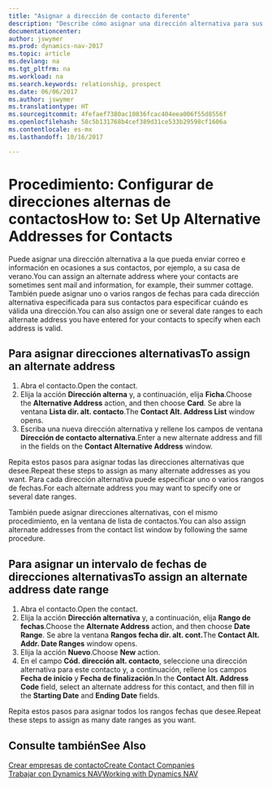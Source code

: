 ```yaml
---
title: "Asignar a dirección de contacto diferente"
description: "Describe cómo asignar una dirección alternativa para sus contactos o clientes potenciales, a la que a veces se envía información."
documentationcenter: 
author: jswymer
ms.prod: dynamics-nav-2017
ms.topic: article
ms.devlang: na
ms.tgt_pltfrm: na
ms.workload: na
ms.search.keywords: relationship, prospect
ms.date: 06/06/2017
ms.author: jswymer
ms.translationtype: HT
ms.sourcegitcommit: 4fefaef7380ac10836fcac404eea006f55d8556f
ms.openlocfilehash: 58c5b131768b4cef389d31ce533b29598cf1606a
ms.contentlocale: es-mx
ms.lasthandoff: 10/16/2017

---
```

# <a name="how-to-set-up-alternative-addresses-for-contacts"></a><span data-ttu-id="ce140-103">Procedimiento: Configurar de direcciones alternas de contactos</span><span class="sxs-lookup"><span data-stu-id="ce140-103">How to: Set Up Alternative Addresses for Contacts</span></span>
<span data-ttu-id="ce140-104">Puede asignar una dirección alternativa a la que pueda enviar correo e información en ocasiones a sus contactos, por ejemplo, a su casa de verano.</span><span class="sxs-lookup"><span data-stu-id="ce140-104">You can assign an alternate address where your contacts are sometimes sent mail and information, for example, their summer cottage.</span></span> <span data-ttu-id="ce140-105">También puede asignar uno o varios rangos de fechas para cada dirección alternativa especificada para sus contactos para especificar cuándo es válida una dirección.</span><span class="sxs-lookup"><span data-stu-id="ce140-105">You can also assign one or several date ranges to each alternate address you have entered for your contacts to specify when each address is valid.</span></span>

## <a name="to-assign-an-alternate-address"></a><span data-ttu-id="ce140-106">Para asignar direcciones alternativas</span><span class="sxs-lookup"><span data-stu-id="ce140-106">To assign an alternate address</span></span>
1. <span data-ttu-id="ce140-107">Abra el contacto.</span><span class="sxs-lookup"><span data-stu-id="ce140-107">Open the contact.</span></span>
2. <span data-ttu-id="ce140-108">Elija la acción **Dirección alterna** y, a continuación, elija **Ficha**.</span><span class="sxs-lookup"><span data-stu-id="ce140-108">Choose the **Alternative Address** action, and then choose **Card**.</span></span> <span data-ttu-id="ce140-109">Se abre la ventana **Lista dir. alt. contacto**.</span><span class="sxs-lookup"><span data-stu-id="ce140-109">The **Contact Alt. Address List** window opens.</span></span>
3. <span data-ttu-id="ce140-110">Escriba una nueva dirección alternativa y rellene los campos de ventana **Dirección de contacto alternativa**.</span><span class="sxs-lookup"><span data-stu-id="ce140-110">Enter a new alternate address and fill in the fields on the **Contact Alternative Address** window.</span></span>

<span data-ttu-id="ce140-111">Repita estos pasos para asignar todas las direcciones alternativas que desee.</span><span class="sxs-lookup"><span data-stu-id="ce140-111">Repeat these steps to assign as many alternate addresses as you want.</span></span> <span data-ttu-id="ce140-112">Para cada dirección alternativa puede especificar uno o varios rangos de fechas.</span><span class="sxs-lookup"><span data-stu-id="ce140-112">For each alternate address you may want to specify one or several date ranges.</span></span>

<span data-ttu-id="ce140-113">También puede asignar direcciones alternativas, con el mismo procedimiento, en la ventana de lista de contactos.</span><span class="sxs-lookup"><span data-stu-id="ce140-113">You can also assign alternate addresses from the contact list window by following the same procedure.</span></span>

## <a name="to-assign-an-alternate-address-date-range"></a><span data-ttu-id="ce140-114">Para asignar un intervalo de fechas de direcciones alternativas</span><span class="sxs-lookup"><span data-stu-id="ce140-114">To assign an alternate address date range</span></span>
1. <span data-ttu-id="ce140-115">Abra el contacto.</span><span class="sxs-lookup"><span data-stu-id="ce140-115">Open the contact.</span></span>
2. <span data-ttu-id="ce140-116">Elija la acción **Dirección alternativa** y, a continuación, elija **Rango de fechas**.</span><span class="sxs-lookup"><span data-stu-id="ce140-116">Choose the **Alternate Address** action, and then choose **Date Range**.</span></span> <span data-ttu-id="ce140-117">Se abre la ventana **Rangos fecha dir. alt. cont.**</span><span class="sxs-lookup"><span data-stu-id="ce140-117">The **Contact Alt. Addr. Date Ranges** window opens.</span></span>
3. <span data-ttu-id="ce140-118">Elija la acción **Nuevo**.</span><span class="sxs-lookup"><span data-stu-id="ce140-118">Choose **New** action.</span></span>
4. <span data-ttu-id="ce140-119">En el campo **Cód. dirección alt. contacto**, seleccione una dirección alternativa para este contacto y, a continuación, rellene los campos **Fecha de inicio** y **Fecha de finalización**.</span><span class="sxs-lookup"><span data-stu-id="ce140-119">In the **Contact Alt. Address Code** field, select an alternate address for this contact, and then fill in the **Starting Date** and **Ending Date** fields.</span></span>

<span data-ttu-id="ce140-120">Repita estos pasos para asignar todos los rangos fechas que desee.</span><span class="sxs-lookup"><span data-stu-id="ce140-120">Repeat these steps to assign as many date ranges as you want.</span></span>

## <a name="see-also"></a><span data-ttu-id="ce140-121">Consulte también</span><span class="sxs-lookup"><span data-stu-id="ce140-121">See Also</span></span>
[<span data-ttu-id="ce140-122">Crear empresas de contacto</span><span class="sxs-lookup"><span data-stu-id="ce140-122">Create Contact Companies</span></span>](marketing-create-contact-companies.md)  
[<span data-ttu-id="ce140-123">Trabajar con Dynamics NAV</span><span class="sxs-lookup"><span data-stu-id="ce140-123">Working with Dynamics NAV</span></span>](ui-work-product.md)

